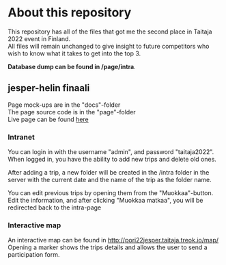 # About this repository
This repository has all of the files that got me the second place in Taitaja 2022 event in Finland.  
All files will remain unchanged to give insight to future competitors who wish to know what it takes to get into the top 3.  

**Database dump can be found in /page/intra**.

## jesper-helin finaali
Page mock-ups are in the "docs"-folder  
The page source code is in the "page"-folder  
Live page can be found [here](http://pori22jesper.taitaja.treok.io/)

### Intranet
You can login in with the username "admin", and password "taitaja2022".  
When logged in, you have the ability to add new trips and delete old ones. 

After adding a trip, a new folder will be created in the /intra folder in the server with the current date and the name of the trip as the folder name.  

You can edit previous trips by opening them from the "Muokkaa"-button. Edit the information, and after clicking "Muokkaa matkaa", you will be redirected back to the intra-page

### Interactive map
An interactive map can be found in http://pori22jesper.taitaja.treok.io/map/  
Opening a marker shows the trips details and allows the user to send a participation form.  
